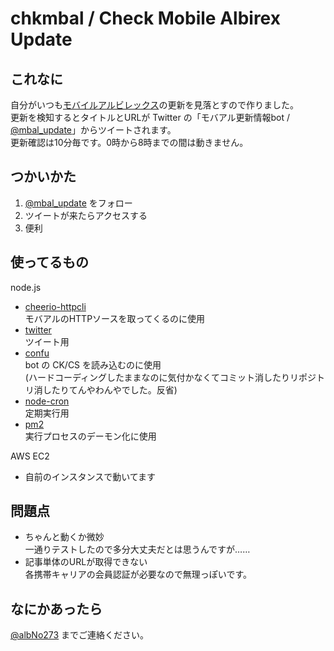 # chkmbal / Check Mobile Albirex Update
## これなに
自分がいつも[モバイルアルビレックス](http://www.albirex.co.jp/info/mobile.html)の更新を見落とすので作りました。  
更新を検知するとタイトルとURLが Twitter の「モバアル更新情報bot / [@mbal_update](https://twitter.com/mbal_update)」からツイートされます。  
更新確認は10分毎です。0時から8時までの間は動きません。

## つかいかた
1. [@mbal_update](https://twitter.com/mbal_update) をフォロー
1. ツイートが来たらアクセスする
1. 便利

## 使ってるもの

node.js

- [cheerio-httpcli](https://www.npmjs.com/package/cheerio-httpcli)  
モバアルのHTTPソースを取ってくるのに使用
- [twitter](https://www.npmjs.com/package/twitter)  
ツイート用
- [confu](https://www.npmjs.com/package/confu)  
bot の CK/CS を読み込むのに使用  
(ハードコーディングしたままなのに気付かなくてコミット消したりリポジトリ消したりてんやわんやでした。反省)
- [node-cron](https://www.npmjs.com/package/node-cron)  
定期実行用
- [pm2](https://www.npmjs.com/package/pm2)  
実行プロセスのデーモン化に使用  
  
AWS EC2  
- 自前のインスタンスで動いてます

## 問題点
- ちゃんと動くか微妙  
一通りテストしたので多分大丈夫だとは思うんですが……
- 記事単体のURLが取得できない  
各携帯キャリアの会員認証が必要なので無理っぽいです。

## なにかあったら
[@albNo273](https://twitter.com/albNo273) までご連絡ください。